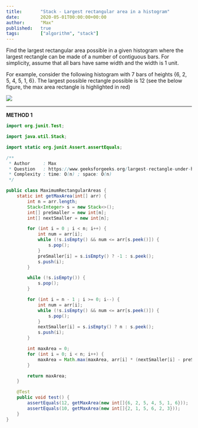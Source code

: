 ```yaml
---
title:       "Stack - Largest rectangular area in a histogram"
date:        2020-05-01T00:00:00+00:00
author:      "Max"
published:   true
tags:        ["algorithm", "stack"]
---
```


Find the largest rectangular area possible in a given histogram where the largest rectangle can be made of a number of contiguous bars. For simplicity, assume that all bars have same width and the width is 1 unit.

For example, consider the following histogram with 7 bars of heights {6, 2, 5, 4, 5, 1, 6}. The largest possible rectangle possible is 12 (see the below figure, the max area rectangle is highlighted in red)

![](https://media.geeksforgeeks.org/wp-content/cdn-uploads/histogram1.png)

---

**METHOD 1**

```java
import org.junit.Test;

import java.util.Stack;

import static org.junit.Assert.assertEquals;

/**
 * Author     : Max
 * Question   : https://www.geeksforgeeks.org/largest-rectangle-under-histogram/
 * Complexity : time: O(n) ; space: O(n)
 */

public class MaximumRectangularAreas {
    static int getMaxArea(int[] arr) {
        int n = arr.length;
        Stack<Integer> s = new Stack<>();
        int[] preSmaller = new int[n];
        int[] nextSmaller = new int[n];

        for (int i = 0 ; i < n; i++) {
            int num = arr[i];
            while (!s.isEmpty() && num <= arr[s.peek()]) {
                s.pop();
            }
            preSmaller[i] = s.isEmpty() ? -1 : s.peek();
            s.push(i);
        }

        while (!s.isEmpty()) {
            s.pop();
        }

        for (int i = n - 1 ; i >= 0; i--) {
            int num = arr[i];
            while (!s.isEmpty() && num <= arr[s.peek()]) {
                s.pop();
            }
            nextSmaller[i] = s.isEmpty() ? n : s.peek();
            s.push(i);
        }

        int maxArea = 0;
        for (int i = 0; i < n; i++) {
            maxArea = Math.max(maxArea, arr[i] * (nextSmaller[i] - preSmaller[i] - 1));
        }

        return maxArea;
    }

    @Test
    public void test() {
        assertEquals(12, getMaxArea(new int[]{6, 2, 5, 4, 5, 1, 6}));
        assertEquals(10, getMaxArea(new int[]{2, 1, 5, 6, 2, 3}));
    }
}
```
